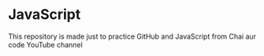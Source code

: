 # JavaScript
This repository is made just to practice GitHub and JavaScript from Chai aur code YouTube channel
